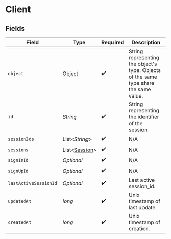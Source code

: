 # Client


## Fields

| Field                                                                                  | Type                                                                                   | Required                                                                               | Description                                                                            |
| -------------------------------------------------------------------------------------- | -------------------------------------------------------------------------------------- | -------------------------------------------------------------------------------------- | -------------------------------------------------------------------------------------- |
| `object`                                                                               | [Object](../../models/components/Object.md)                                            | :heavy_check_mark:                                                                     | String representing the object's type. Objects of the same type share the same value.<br/> |
| `id`                                                                                   | *String*                                                                               | :heavy_check_mark:                                                                     | String representing the identifier of the session.<br/>                                |
| `sessionIds`                                                                           | List<*String*>                                                                         | :heavy_check_mark:                                                                     | N/A                                                                                    |
| `sessions`                                                                             | List<[Session](../../models/components/Session.md)>                                    | :heavy_check_mark:                                                                     | N/A                                                                                    |
| `signInId`                                                                             | *Optional<String>*                                                                     | :heavy_check_mark:                                                                     | N/A                                                                                    |
| `signUpId`                                                                             | *Optional<String>*                                                                     | :heavy_check_mark:                                                                     | N/A                                                                                    |
| `lastActiveSessionId`                                                                  | *Optional<String>*                                                                     | :heavy_check_mark:                                                                     | Last active session_id.<br/>                                                           |
| `updatedAt`                                                                            | *long*                                                                                 | :heavy_check_mark:                                                                     | Unix timestamp of last update.<br/>                                                    |
| `createdAt`                                                                            | *long*                                                                                 | :heavy_check_mark:                                                                     | Unix timestamp of creation.<br/>                                                       |